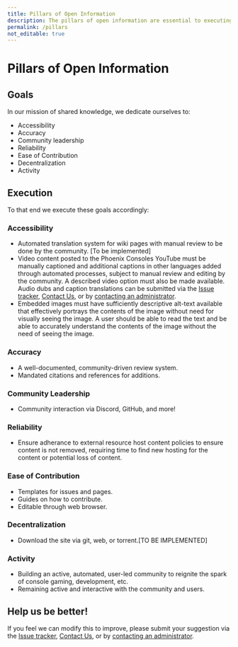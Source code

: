```yaml
---
title: Pillars of Open Information
description: The pillars of open information are essential to executing our mission as an open information project.
permalink: /pillars
not_editable: true
---
```


# Pillars of Open Information

## Goals

In our mission of shared knowledge, we dedicate ourselves to:

- Accessibility
- Accuracy
- Community leadership
- Reliability
- Ease of Contribution
- Decentralization
- Activity

## Execution

To that end we execute these goals accordingly:

### Accessibility

- Automated translation system for wiki pages with manual review to be done by the community. [To be implemented]
- Video content posted to the Phoenix Consoles YouTube must be manually captioned and additional captions in other languages added through automated processes, subject to manual review and editing by the community. A described video option must also be made available. Audio dubs and caption translations can be submitted via the [Issue tracker]( {{site.baseurl}}/issues), [Contact Us](https://www.phoenixconsoles.org/contactus), or by [contacting an administrator]( {{site.baseurl}}/contactadmin). 
- Embedded images must have sufficiently descriptive alt-text available that effectively portrays the contents of the image without need for visually seeing the image. A user should be able to read the text and be able to accurately understand the contents of the image without the need of seeing the image.

### Accuracy

- A well-documented, community-driven review system.
- Mandated citations and references for additions.

### Community Leadership

- Community interaction via Discord, GitHub, and more!

### Reliability

- Ensure adherance to external resource host content policies to ensure content is not removed, requiring time to find new hosting for the content or potential loss of content.

### Ease of Contribution

- Templates for issues and pages.
- Guides on how to contribute.
- Editable through web browser.

### Decentralization

- Download the site via git, web, or torrent.[TO BE IMPLEMENTED]

### Activity

- Building an active, automated, user-led community to reignite the spark of console gaming, development, etc.
- Remaining active and interactive with the community and users.

## Help us be better!

If you feel we can modify this to improve, please submit your suggestion via the [Issue tracker]( {{site.baseurl}}/issues), [Contact Us](https://www.phoenixconsoles.org/contactus), or by [contacting an administrator]( {{site.baseurl}}/contactadmin). 